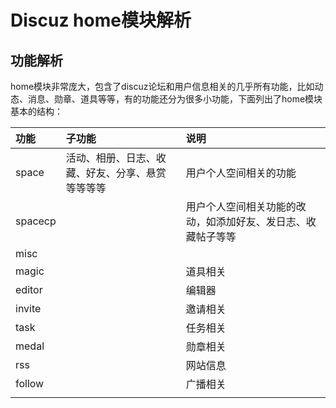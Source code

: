 # Discuz home模块解析

## 功能解析

home模块非常庞大，包含了discuz论坛和用户信息相关的几乎所有功能，比如动态、消息、勋章、道具等等，有的功能还分为很多小功能，下面列出了home模块基本的结构：

| 功能 | 子功能 | 说明 |
| :--- | :--- | :--- |
| space | 活动、相册、日志、收藏、好友、分享、悬赏等等等等 | 用户个人空间相关的功能 |
| spacecp |  | 用户个人空间相关功能的改动，如添加好友、发日志、收藏帖子等等 |
| misc |  |  |
| magic |  | 道具相关 |
| editor |  | 编辑器 |
| invite |  | 邀请相关 |
| task |  | 任务相关 |
| medal |  | 勋章相关 |
| rss |  | 网站信息 |
| follow |  | 广播相关 |
|  |  |  |

